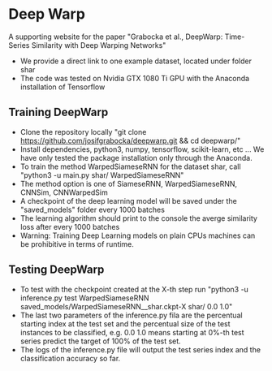 # Deep Warp

A supporting website for the paper "Grabocka et al., DeepWarp: Time-Series Similarity with Deep Warping Networks"

* We provide a direct link to one example dataset, located under folder shar
* The code was tested on Nvidia GTX 1080 Ti GPU with the Anaconda installation of Tensorflow

## Training DeepWarp

* Clone the repository locally "git clone https://github.com/josifgrabocka/deepwarp.git && cd deepwarp/"
* Install dependencies, python3, numpy, tensorflow, scikit-learn, etc ... We have only tested the package installation only through the Anaconda.
* To train the method WarpedSiameseRNN for the dataset shar, call "python3 -u main.py shar/ WarpedSiameseRNN"
* The method option is one of SiameseRNN, WarpedSiameseRNN, CNNSim, CNNWarpedSim
* A checkpoint of the deep learning model will be saved under the "saved_models" folder every 1000 batches
* The learning algorithm should print to the console the averge similarity loss after every 1000 batches
* Warning: Training Deep Learning models on plain CPUs machines can be prohibitive in terms of runtime.

## Testing DeepWarp

* To test with the checkpoint created at the X-th step run "python3 -u inference.py test WarpedSiameseRNN saved_models/WarpedSiameseRNN__shar.ckpt-X shar/ 0.0 1.0"
* The last two parameters of the inference.py fila are the percentual starting index at the test set and the percentual size of the test instances to be classified, e.g. 0.0 1.0 means starting at 0%-th test series predict the target of 100% of the test set.
* The logs of the inference.py file will output the test series index and the classification accuracy so far.
